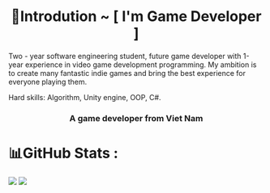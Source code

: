 <h1 align="center">💫Introdution ~ [ I'm Game Developer ]</h1>
Two - year software engineering student, future game developer with 1-year experience in video game development programming. My ambition is to create many fantastic indie games and bring the best experience for everyone playing them.

Hard skills: Algorithm, Unity engine, OOP, C#.
<h3 align="center">A game developer from Viet Nam</h3>

# 📊GitHub Stats :
![](https://github-readme-stats.vercel.app/api?username=Baonguyen-devg&theme=highcontrast&hide_border=false&include_all_commits=false&count_private=false)
![](https://github-readme-stats.vercel.app/api/top-langs/?username=Baonguyen-devg&theme=highcontrast&hide_border=false&include_all_commits=false&count_private=false&layout=compact)



